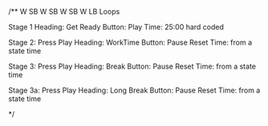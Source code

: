 /**
W
SB
W
SB
W
SB
W
LB
Loops

 Stage 1
 Heading: Get Ready
 Button: Play
 Time: 25:00 hard coded

 Stage 2: Press Play
 Heading: WorkTime
 Button: Pause Reset 
 Time: from a state time

Stage 3: Press Play
 Heading: Break
 Button: Pause Reset 
 Time: from a state time

 Stage 3a: Press Play
 Heading: Long Break
 Button: Pause Reset 
 Time: from a state time
 
 */
